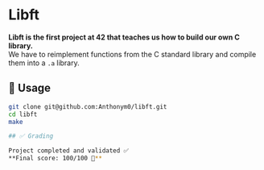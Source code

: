 # Libft

**Libft is the first project at 42 that teaches us how to build our own C library.**  
We have to reimplement functions from the C standard library and compile them into a `.a` library.

## 🔧 Usage

```bash
git clone git@github.com:Anthonym0/libft.git
cd libft
make

## ✅ Grading

Project completed and validated ✅  
**Final score: 100/100 🎉**
